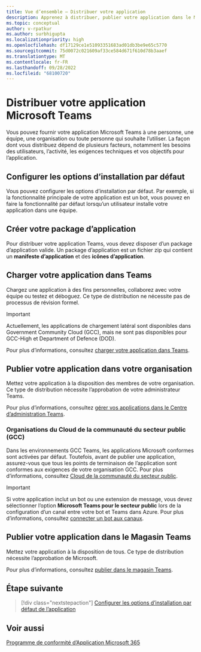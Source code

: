 ```yaml
---
title: Vue d’ensemble – Distribuer votre application
description: Apprenez à distribuer, publier votre application dans le Microsoft Teams Store ou sur votre organisation. Découvrez comment les points de terminaison de l’application doivent respecter les exigences de votre organisation Cloud de la communauté du secteur public (GCC).
ms.topic: conceptual
author: v-rpatkur
ms.author: surbhigupta
ms.localizationpriority: high
ms.openlocfilehash: df17129ce1e51093351683ad01db3be9e65c5770
ms.sourcegitcommit: 75d0072c021609af33ce584d671f610d78b3aaef
ms.translationtype: MT
ms.contentlocale: fr-FR
ms.lasthandoff: 09/28/2022
ms.locfileid: "68100720"
---
```

# <a name="distribute-your-microsoft-teams-app"></a>Distribuer votre application Microsoft Teams

Vous pouvez fournir votre application Microsoft Teams à une personne, une équipe, une organisation ou toute personne qui souhaite l’utiliser. La façon dont vous distribuez dépend de plusieurs facteurs, notamment les besoins des utilisateurs, l’activité, les exigences techniques et vos objectifs pour l’application.

## <a name="configure-default-install-options"></a>Configurer les options d’installation par défaut

Vous pouvez configurer les options d’installation par défaut. Par exemple, si la fonctionnalité principale de votre application est un bot, vous pouvez en faire la fonctionnalité par défaut lorsqu’un utilisateur installe votre application dans une équipe.

## <a name="create-your-app-package"></a>Créer votre package d’application

Pour distribuer votre application Teams, vous devez disposer d’un package d’application valide.  Un package d’application est un fichier zip qui contient un **manifeste d’application** et des **icônes d’application**.

## <a name="upload-your-app-in-teams"></a>Charger votre application dans Teams

Chargez une application à des fins personnelles, collaborez avec votre équipe ou testez et déboguez. Ce type de distribution ne nécessite pas de processus de révision formel.

> [!IMPORTANT]
> Actuellement, les applications de chargement latéral sont disponibles dans Government Community Cloud (GCC), mais ne sont pas disponibles pour GCC-High et Department of Defence (DOD).

Pour plus d’informations, consultez [charger votre application dans Teams](apps-upload.md).

## <a name="publish-your-app-to-your-org"></a>Publier votre application dans votre organisation

Mettez votre application à la disposition des membres de votre organisation. Ce type de distribution nécessite l’approbation de votre administrateur Teams.

Pour plus d’informations, consultez [gérer vos applications dans le Centre d’administration Teams](/MicrosoftTeams/manage-apps?toc=%2Fmicrosoftteams%2Fplatform%2Ftoc.json&bc=%2FMicrosoftTeams%2Fbreadcrumb%2Ftoc.json).

### <a name="government-community-cloud-gcc-organizations"></a>Organisations du Cloud de la communauté du secteur public (GCC)

Dans les environnements GCC Teams, les applications Microsoft conformes sont activées par défaut. Toutefois, avant de publier une application, assurez-vous que tous les points de terminaison de l’application sont conformes aux exigences de votre organisation GCC. Pour plus d’informations, consultez [Cloud de la communauté du secteur public](../app-fundamentals-overview.md#government-community-cloud).

> [!IMPORTANT]
>Si votre application inclut un bot ou une extension de message, vous devez sélectionner l’option **Microsoft Teams pour le secteur public** lors de la configuration d’un canal entre votre bot et Teams dans Azure. Pour plus d’informations, consultez [connecter un bot aux canaux](/azure/bot-service/bot-service-manage-channels?view=azure-bot-service-4.0&preserve-view=true).

## <a name="publish-your-app-to-the-teams-store"></a>Publier votre application dans le Magasin Teams

Mettez votre application à la disposition de tous. Ce type de distribution nécessite l’approbation de Microsoft.

Pour plus d’informations, consultez [publier dans le magasin Teams](~/concepts/deploy-and-publish/appsource/publish.md).

## <a name="next-step"></a>Étape suivante

> [!div class="nextstepaction"]
> [Configurer les options d’installation par défaut de l’application](~/concepts/deploy-and-publish/add-default-install-scope.md)

## <a name="see-also"></a>Voir aussi

[Programme de conformité d’Application Microsoft 365](/microsoft-365-app-certification/overview)
